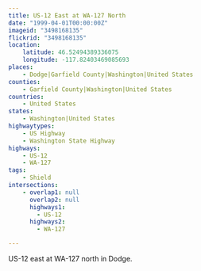 ```yaml
---
title: US-12 East at WA-127 North
date: "1999-04-01T00:00:00Z"
imageid: "3498168135"
flickrid: "3498168135"
location:
    latitude: 46.52494389336075
    longitude: -117.82403469085693
places:
    - Dodge|Garfield County|Washington|United States
counties:
    - Garfield County|Washington|United States
countries:
    - United States
states:
    - Washington|United States
highwaytypes:
    - US Highway
    - Washington State Highway
highways:
    - US-12
    - WA-127
tags:
    - Shield
intersections:
    - overlap1: null
      overlap2: null
      highways1:
        - US-12
      highways2:
        - WA-127

---
```

US-12 east at WA-127 north in Dodge.